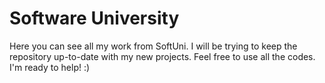 # Software University
Here you can see all my work from SoftUni.
I will be trying to keep the repository up-to-date with my new projects.
Feel free to use all the codes. I'm ready to help! :)
